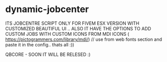 # dynamic-jobcenter

ITS  JOBCENTRE SCRIPT ONLY FOR FIVEM ESX VERSION WITH CUSTOMIZED BEAUTIFUL UI .. ALSO IT HAVE THE OPTIONS TO ADD CUSTOM JOBS WITH CUSTOM ICONS FROM MDI ICONS 
( https://pictogrammers.com/library/mdi/)   // use from web fonts section and paste it in the config.. thats all :))

QBCORE - SOON IT WILL BE RELESED :)
